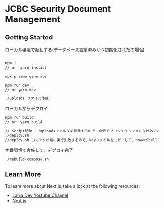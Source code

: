 # JCBC Security Document Management

## Getting Started

ローカル環境で起動する(データベース設定済みかつ初期化されたの場合)
```bash

npm i 
// or  yarn install

npx prisma generate

npm run dev 
// or yarn dev

./uploads ファイル作成
```

ローカルからデプロイ
```bash
npm run build
// or  yarn build

// script起動，./uploadsフォルダを削除するので、自分でプロジェクトフォルダ以外でバックアップしてください。
./deploy.sh 
//deploy.sh コマンドが常に実行失敗するので、keyファイルをコピーして、powerShellで実行しましょう
```

本番環境で実施して、デプロイ完了
```bash
./rebuild-compose.sh
```

## Learn More

To learn more about Next.js, take a look at the following resources:

- [Lama Dev Youtube Channel](https://youtube.com/lamadev) 
- [Next.js](https://nextjs.org/learn)